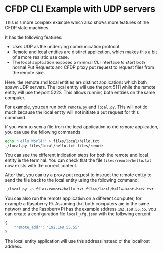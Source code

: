 CFDP CLI Example with UDP servers
=============

This is a more complex example which also shows more features of the CFDP state machines.

It has the following features:

- Uses UDP as the underlying communication protocol
- Remote and local entities are distinct application, which makes this a bit of a more realistic
  use case.
- The local application exposes a minimal CLI interface to start both normal Put Requests and
  CFDP proxy put request to request files from the remote side.

Here, the remote and local entities are distinct applications which both spawn UDP servers.
The local entity will use the port 5111 while the remote entity will use the port 5222.
This allows running both entities on the same computer.

For example, you can run both `remote.py` and `local.py`. This will not do much because the local
entity will not initiate a put request for this command.

If you want to sent a file from the local application to the remote application, you can use
the following commands:

```sh
echo "Hello World!" > files/local/hello.txt
./local.py files/local/hello.txt files/remote
```

You can see the different indication steps for both the remote and local entity in the terminal.
You can check that the file `files/remote/hello.txt` now exists with the correct content.

After that, you can try a proxy put request to instruct the remote entity to send the file
back to the local entity using the following command:

```sh
./local.py -p files/remote/hello.txt files/local/hello-sent-back.txt
```

You can also run the remote application on a different computer, for example a Raspberry Pi.
Assuming that both computers are in the same network and the Raspberry Pi has the example address
`192.168.55.55`, you can create a configuration file `local_cfg.json` with the following
content:

```sh
{
    "remote_addr": "192.168.55.55"
}
```

The local entity application will use this address instead of the localhost address.
